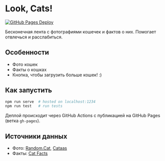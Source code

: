 # Look, Cats!

[![GitHub Pages Deploy](https://github.com/Seryiza/look-cats/actions/workflows/deploy.yml/badge.svg)](https://github.com/Seryiza/look-cats/actions/workflows/deploy.yml)

Бесконечная лента с фотографиями кошечек и фактов о них. Помогает отвлечься и расслабиться.

## Особенности
- Фото кошек
- Факты о кошках
- Кнопка, чтобы загрузить больше кошек! :)

## Как запустить
```sh
npm run serve  # hosted on localhost:1234
npm run test   # run tests
```

Деплой происходит через GitHub Actions с публикацией на GitHub Pages (ветка `gh-pages`).

## Источники данных
- Фото: [Random.Cat](http://random.cat/), [Cataas](https://cataas.com/)
- Факты: [Cat Facts](https://alexwohlbruck.github.io/cat-facts/)

